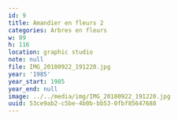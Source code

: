```yaml
---
id: 9
title: Amandier en fleurs 2
categories: Arbres en fleurs
w: 89
h: 116
location: graphic studio
note: null
file: IMG_20180922_191220.jpg
year: '1985'
year_start: 1985
year_end: null
image: ../../media/img/IMG_20180922_191220.jpg
uuid: 53ce9ab2-c5be-4b0b-bb53-0fbf85647688
---
```


